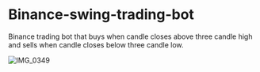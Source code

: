 # Binance-swing-trading-bot
Binance trading bot that buys when candle closes above three candle high and sells when candle closes below three candle low. 

![IMG_0349](https://user-images.githubusercontent.com/91510798/146808354-dffd60ff-b3ff-4aa9-9517-d5490c3e6a73.png)
